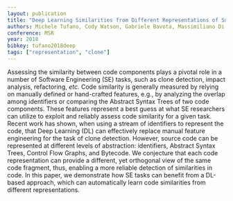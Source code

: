 ```yaml
---
layout: publication
title: "Deep Learning Similarities from Different Representations of Source Code"
authors: Michele Tufano, Cody Watson, Gabriele Bavota, Massimiliano Di Penta, Martin White, Denys Poshyvanyk
conference: MSR
year: 2018
bibkey: tufano2018deep
tags: ["representation", "clone"]
---
```

Assessing the similarity between code components plays a pivotal
role in a number of Software Engineering (SE) tasks, such as clone
detection, impact analysis, refactoring, _etc._ 
Code similarity is generally measured by relying on manually defined or hand-crafted
features,  e.g.,  by analyzing the overlap among identifiers or comparing the Abstract Syntax Trees of two code components. These
features represent a  best guess at what SE researchers can utilize to
exploit and reliably assess code similarity for a given task. Recent
work has shown, when using a stream of identifiers to represent
the code, that Deep Learning (DL) can effectively replace manual
feature engineering for the task of clone detection. However, source
code can be represented at different levels of abstraction: identifiers, Abstract Syntax Trees, Control Flow Graphs, and Bytecode.
We conjecture that each code representation can provide a different,
yet orthogonal view of the same code fragment, thus, enabling a
more reliable detection of similarities in code. In this paper, we
demonstrate how SE tasks can benefit from a DL-based approach,
which can automatically learn code similarities from different representations.
